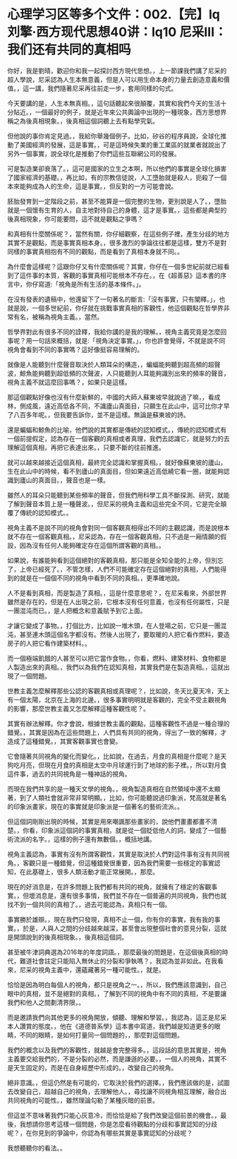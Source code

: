 # 心理学习区等多个文件：002.【完】lq刘擎·西方现代思想40讲：lq10 尼采III：我们还有共同的真相吗

你好，我是劉晴，歡迎你和我一起探討西方現代思想。，上一節課我們講了尼采的超人學說，尼采認為人生本無意義，但是人可以用生命本身的力量去創造意義和價值。，這一講，我們隨著尼采再往前走一步，套用同樣的句式。

今天要講的是，人生本無真相。，這句話聽起來很顛覆，其實和我們今天的生活十分貼近。，一個最好的例子，就是近年來公共輿論中出現的一種現象，西方思想界稱之為後真相現象。，後真相這個詞聽上去有點學究氣。

但他說的事你肯定見過。，我給你舉幾個例子。比如，矽谷的程序員說，全球化推動了美國經濟的發展，這是事實。，可是這時候失業的重工業區的就業者就說出了另外一個事實，說全球化是推動了你們這些互聯網公司的發展。

可是製造業卻衰落了。，這可是國家的立生之本啊，所以他們的事實是全球化損害了國家經濟的基礎。，再比如，有的宗教信徒說，人工墮胎就是殺人，扼殺了一個本來能夠成為人的生命，這是事實。，但反對的一方可能會說。

胚胎發育到一定階段之前，甚至不能算是一個完整的生物，更別說是人了。，墮胎就是一個懷有生育的人，自主地對待自己的身體，這才是事實。，這些都是典型的後真相現象，你可能要問，這不就是觀點之爭嗎？

和真相有什麼關係呢？，當然有關，你仔細觀察，在這些例子裡，產生分歧的地方其實不是觀點，而是事實真相本身。，很多激烈的爭論往往都是這樣，雙方不是對同樣的事實真相抱有不同的觀點，而是看到了真相本身就不同。。

為什麼會這樣呢？這跟你仔又有什麼關係呢？其實，你仔在一個多世紀前就已經看到了這件事的本質，客觀的事實真相可能根本不存在。，在《超善惡》這本書的序言中，你仔寫道:「視角是所有生活的基本條件。」。

在沒有發表的遺稿中，他還留下了一句著名的斷言:「沒有事實，只有闡釋。」，也就是說，一個多世紀前，你仔就在挑戰事實真相的客觀性，他這個觀點在哲學界非常有名，被稱為視角主義。，當然。

哲學界對此有很多不同的詮釋，我給你講的是我的理解。，視角主義究竟是怎麼回事呢？用一句話來概括，就是:「視角決定事實。」，你也許會覺得，不就是說不同視角會看到不同的事實嗎？這好像挺容易理解的。

就像是人能聽到什麼聲音取決於人類耳朵的構造，，蝙蝠能夠聽到超高頻的超聲波，鯨魚能夠聽到超低頻的次聲波，人只能聽到人耳能夠識別出來的頻率的聲音，視角主義不就這麼回事嗎？，如果只是這樣。

那這個觀點好像也沒有什麼新鮮的，中國的大師人蘇東坡早就說過了嘛，，看成林，側成風，遠近高低各不同，不識廬山真面目，只願生在此山中，這可比你才早了八百多年呢。，但我要告訴你，並不是這樣。無論是蘇東坡的詩。

還是蝙蝠和鯨魚的比喻，他們說的其實都是傳統的認知模式。，傳統的認知模式有一個前提假定，認為存在一個客觀的真相或者真理，我們去認識它，就是努力的去理解這個真相，再把它表達出來。，只要不斷的往前推進。

就可以越來越接近這個真相，最終完全認識和掌握真相。，就好像蘇東坡的廬山，生在此山中的時候，看不到廬山的真面目，但如果遠近高低繞它看一圈，就能夠認識到廬山的真面目。，聲音也是一樣。

雖然人的耳朵只能聽到某些頻率的聲音，但我們用科學工具不斷探測、研究，就能了解到聲音本質上是一種聲波。，但尼采的視角主義和這些完全不同，它是完全顛覆了傳統的認知模式。。

視角主義不是說不同的視角會對同一個客觀真相得出不同的主觀認識，而是說根本就不存在一個客觀真相。，尼采認為，存在一個客觀真相，只不過是一廂情願的假設，因為沒有任何人能夠確定存在這個所謂客觀的真相。。

如果說，有誰能夠看到這個絕對的客觀真相，那只能是全知全能的上帝，但別忘了，上帝已經死了。，不管怎樣，人們不可能確定存在這個絕對的真相，人們能得到的就是在一個個不同的視角中看到不同的真相。，更準確地說。

人不是看到真相，而是製造了真相。，這是什麼意思呢？，在尼采看來，外部世界雖然是存在的，但是在人出現之前，它根本沒有任何意義，也沒有任何屬性，只是一團混沌而已。，是人把概念和意義賦予到它上面。

才讓它變成了事物。，打個比方，比如說一堆木頭，在人登場之前，它只是一團混沌，甚至連木頭這個名字都沒有。然後人出現了，要取暖的人把它看作燃料，要造房子的人把它看作建築材料。。

而一個極端飢餓的人甚至可以把它當作食物。，你看，燃料、建築材料、食物都是人製造出來的真相。，我們以為我們在認知真相，其實我們是在製造真相。，這就出現了一個問題。

世教主義怎麼解釋那些公認的客觀真相或真理呢？，比如說，冬天比夏天冷，天上有一個太陽，北京在上海的北邊。，很多事實明明就是客觀的，完全不受主觀視角的影響，那麼世教主義又怎麼解釋這種客觀性呢？。

其實有辦法解釋。你才會說，根據世教主義的觀點，這種客觀性不過是一種合理的錯覺。，其實是因為在這些問題上，人們具有共同的視角，得出了一致的解釋，才造成了這種錯覺。，其實客觀事實也會變。

它會隨著共同視角的變化而變化。，比如說，在過去，月食的真相是什麼呢？是天狗吃月亮，但現在月食的真相是太空中月球運行到了地球的影子裡。，所以對月食這件事，過去的共同視角是一種神話的視角。

而現在我們共享的是一種天文學的視角。，視角製造真相在自然領域中還不太顯著，到了人類社會就非常非常明顯。，比如，你可能聽說過印象派，梵高就是著名的印象派畫家，現在的事實就是印象派是一個著名的藝術流派。。

但這個詞剛剛出現的時候，其實是用來嘲諷那些畫家的，說他們畫畫都畫不清楚。，你看，印象派這個詞的事實真相，就是從一個貶低他人的詞，變成了一個藝術流派的名字。，這樣的例子還有無數個。，概括地講。

視角主義認為，事實有沒有所謂客觀性，其實是取決於人們對這件事有沒有共同視角。，客觀只是一種錯覺，但這種錯覺很重要，因為我們需要一些穩定的事實認知，在此基礎上，很多人類活動才能正常展開。，那麼。

現在的好消息是，在許多問題上我們都有共同的視角，就擁有了穩定的客觀事實。，但壞消息是，還有很多事情，我們並不存在一個普遍的共同視角，我們也就找不到一個共同的真相了。，過去可能認為，真相只有一個。

事實勝於雄辯。，現在我們只發現，真相不止一個，你有你的事實，我有我的事實。，於是，人與人之間的分歧越來越深，甚至會出現整個社會的意見分裂，這就是開頭說到的後真相現象。，後真相這個詞。

甚至被牛津詞典選為2016年的年度詞語。，那麼最後的問題是，在這個後真相的時代，難道社會註定只能陷入無休止的分裂和爭執嗎？，我認為並非如此。在我看來，尼采的視角主義中，還蘊藏著另一種可能性。，就是。

恰恰是因為明白每個人的視角，都只是視角之一。，所以，我們應該意識到，自己眼中的真相，並不是絕對的真相。，了解到不同的視角中有不同的真相，不是要讓我們和他人之間劃清界限，。

而是邀請我們向其他更多的視角開放，傾聽、理解和學習。，我認為，這正是尼采本人讚賞的態度。，他在《道德普系學》這本書中寫道，我們越是知道更多的眼睛，不同的眼睛，是如何打量同一個問題的，，那麼對這個問題。

我們的概念以及我們的客觀性，就越是會完整得多。，這段話的意思其實是，視角主義要交給我們的，不是分裂的必然，而是謙遜的必要。，一個人的視角，其實不是天生固定的，而是在自身經歷中形成的。，改變自己的視角。

絕非意識。，但這仍然是有可能的，它取決於我們的選擇。，我們應該做的是，試圖去改變自己，超越自己的視角，去理解他人。，尋找讓不同視角相互理解，融合出共同視角的可能性。，雖然理論勾勒了某種灰暗的前景。

但這並不意味著我們只能心灰意冷，而恰恰是給了我們改變這個前景的機會。，最後，我想請你思考這樣一個問題，你是怎麼看待觀點的分歧和事實認知的分歧呢？，在你見到的爭論中，你認為有哪些其實是事實認知的分歧呢？

我想聽聽你的看法。。